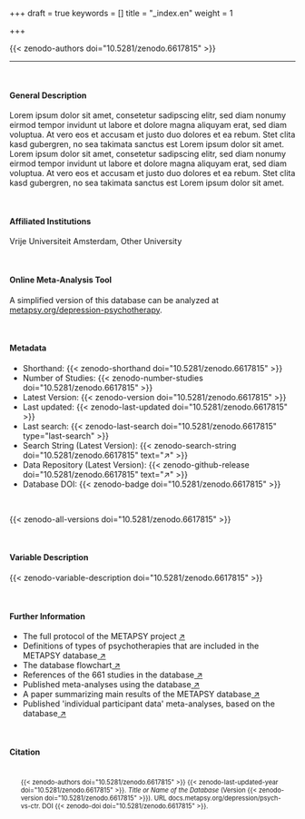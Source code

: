 +++
draft = true
keywords = []
title = "_index.en"
weight = 1

+++

{{< zenodo-authors doi="10.5281/zenodo.6617815" >}}

***

<br>

#### General Description

Lorem ipsum dolor sit amet, consetetur sadipscing elitr, sed diam nonumy eirmod tempor invidunt ut labore et dolore magna aliquyam erat, sed diam voluptua. At vero eos et accusam et justo duo dolores et ea rebum. Stet clita kasd gubergren, no sea takimata sanctus est Lorem ipsum dolor sit amet. Lorem ipsum dolor sit amet, consetetur sadipscing elitr, sed diam nonumy eirmod tempor invidunt ut labore et dolore magna aliquyam erat, sed diam voluptua. At vero eos et accusam et justo duo dolores et ea rebum. Stet clita kasd gubergren, no sea takimata sanctus est Lorem ipsum dolor sit amet.

<br>

#### Affiliated Institutions

Vrije Universiteit Amsterdam, Other University

<br>

#### Online Meta-Analysis Tool

A simplified version of this database can be analyzed at <a href="https://www.metapsy.org/depression-psychotherapy" target="_blank">metapsy.org/depression-psychotherapy</a>.

<br>

#### Metadata

* Shorthand: {{< zenodo-shorthand doi="10.5281/zenodo.6617815" >}}
* Number of Studies: {{< zenodo-number-studies doi="10.5281/zenodo.6617815" >}}
* Latest Version: {{< zenodo-version doi="10.5281/zenodo.6617815" >}}
* Last updated: {{< zenodo-last-updated doi="10.5281/zenodo.6617815" >}}
* Last search: {{< zenodo-last-search doi="10.5281/zenodo.6617815" type="last-search" >}}
* Search String (Latest Version): {{< zenodo-search-string doi="10.5281/zenodo.6617815" text="↗" >}}
* Data Repository (Latest Version): {{< zenodo-github-release doi="10.5281/zenodo.6617815" text="↗" >}}
* Database DOI: {{< zenodo-badge doi="10.5281/zenodo.6617815" >}}

<br>

{{< zenodo-all-versions doi="10.5281/zenodo.6617815" >}}

<br>

#### Variable Description

{{< zenodo-variable-description doi="10.5281/zenodo.6617815" >}}

<br>

#### Further Information

<ul>
<li>The full protocol of the METAPSY project <a href="/uploads/protocol.pdf" target="_blank">↗</a></li>
<li>Definitions of types of psychotherapies that are included in the METAPSY database<a href="/uploads/psychotherapies.pdf" target="_blank"> ↗</a></li>
<li>The database flowchart<a href="/uploads/flowchart.pdf" target="_blank"> ↗</a></li>
<li>References of the 661 studies in the database<a href="/uploads/references.pdf" target="_blank"> ↗</a></li>
<li>Published meta-analyses using the database<a href="/uploads/published_meta_analyses.pdf" target="_blank"> ↗</a></li>
<li>A paper summarizing main results of the METAPSY database<a href="/uploads/summary_metapsy.pdf" target="_blank"> ↗</a></li>
<li>Published 'individual participant data'  meta-analyses, based on the database<a href="/uploads/ipd_ma.pdf" target="_blank"> ↗</a></li>
</ul>

<br>

#### Citation

<div class="citation" style='background-color: var(--body-color); padding: 20px 20px 20px 20px; font-size: 80%; -webkit-filter: grayscale(100%); filter: grayscale(100%);'>
{{< zenodo-authors doi="10.5281/zenodo.6617815" >}}
{{< zenodo-last-updated-year doi="10.5281/zenodo.6617815" >}}.
<i>Title or Name of the Database</i>
(Version {{< zenodo-version doi="10.5281/zenodo.6617815" >}}).
URL docs.metapsy.org/depression/psych-vs-ctr.
DOI {{< zenodo-doi doi="10.5281/zenodo.6617815" >}}.
</div>

<br></br>